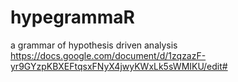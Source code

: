 # hypegrammaR

a grammar of hypothesis driven analysis
https://docs.google.com/document/d/1zqzazF-yr9GYzpKBXEFtqsxFNyX4jwyKWxLk5sWMIKU/edit#
